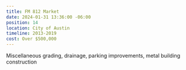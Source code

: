 ```yaml
---
title: FM 812 Market
date: 2024-01-31 13:36:00 -06:00
position: 14
location: City of Austin
timeline: 2013-2019
cost: Over $500,000
---
```


Miscellaneous grading, drainage, parking improvements, metal building construction 